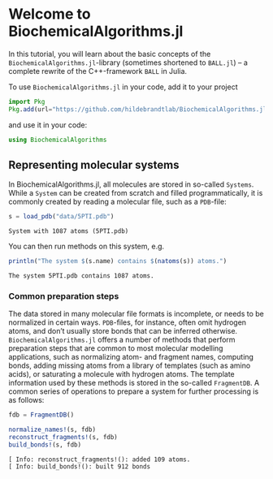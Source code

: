 # Welcome to BiochemicalAlgorithms.jl

In this tutorial, you will learn about the basic concepts of the
`BiochemicalAlgorithms.jl`-library (sometimes shortened to `BALL.jl`) –
a complete rewrite of the C++-framework `BALL` in Julia.

To use `BiochemicalAlgorithms.jl` in your code, add it to your project

``` julia
import Pkg
Pkg.add(url="https://github.com/hildebrandtlab/BiochemicalAlgorithms.jl")
```

and use it in your code:

``` julia
using BiochemicalAlgorithms
```

## Representing molecular systems

In BiochemicalAlgorithms.jl, all molecules are stored in so-called
`Systems`. While a `System` can be created from scratch and filled
programmatically, it is commonly created by reading a molecular file,
such as a `PDB`-file:

``` julia
s = load_pdb("data/5PTI.pdb")
```

    System with 1087 atoms (5PTI.pdb)

You can then run methods on this system, e.g.

``` julia
println("The system $(s.name) contains $(natoms(s)) atoms.")
```

    The system 5PTI.pdb contains 1087 atoms.

### Common preparation steps

The data stored in many molecular file formats is incomplete, or needs
to be normalized in certain ways. `PDB`-files, for instance, often omit
hydrogen atoms, and don’t usually store bonds that can be inferred
otherwise. `BiochemicalAlgorithms.jl` offers a number of methods that
perform preparation steps that are common to most molecular modelling
applications, such as normalizing atom- and fragment names, computing
bonds, adding missing atoms from a library of templates (such as amino
acids), or saturating a molecule with hydrogen atoms. The template
information used by these methods is stored in the so-called
`FragmentDB`. A common series of operations to prepare a system for
further processing is as follows:

``` julia
fdb = FragmentDB()

normalize_names!(s, fdb)
reconstruct_fragments!(s, fdb)
build_bonds!(s, fdb)
```
    [ Info: reconstruct_fragments!(): added 109 atoms.
    [ Info: build_bonds!(): built 912 bonds

